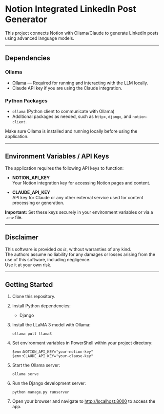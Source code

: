 
# Notion Integrated LinkedIn Post Generator

This project connects Notion with Ollama/Claude to generate LinkedIn posts using advanced language models.

---

## Dependencies

### Ollama  
- [Ollama](https://ollama.com/) — Required for running and interacting with the LLM locally.  
- Claude API key if you are using the Claude integration.

### Python Packages  
- `ollama` (Python client to communicate with Ollama)  
- Additional packages as needed, such as `httpx`, `django`, and `notion-client`.

Make sure Ollama is installed and running locally before using the application.

---

## Environment Variables / API Keys

The application requires the following API keys to function:

- **NOTION_API_KEY**  
  Your Notion integration key for accessing Notion pages and content.

- **CLAUDE_API_KEY**  
  API key for Claude or any other external service used for content processing or generation.

**Important:** Set these keys securely in your environment variables or via a `.env` file.

---

## Disclaimer

This software is provided *as is*, without warranties of any kind.  
The authors assume no liability for any damages or losses arising from the use of this software, including negligence.  
Use it at your own risk.

---

## Getting Started

1. Clone this repository.

2. Install Python dependencies:
     + Django 

4. Install the LLaMA 3 model with Ollama:

   ```
   ollama pull llama3
   ```

5. Set environment variables in PowerShell within your project directory:

   ```
   $env:NOTION_API_KEY="your-notion-key"
   $env:CLAUDE_API_KEY="your-clause-key"
   ```

6. Start the Ollama server:

   ```
   ollama serve
   ```

7. Run the Django development server:

   ```
   python manage.py runserver
   ```

8. Open your browser and navigate to [http://localhost:8000](http://localhost:8000) to access the app.

